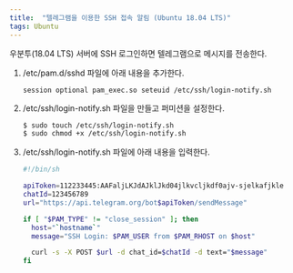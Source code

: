 ```yaml
---
title:  "텔레그램을 이용한 SSH 접속 알림 (Ubuntu 18.04 LTS)"
tags: Ubuntu
---
```


우분투(18.04 LTS) 서버에 SSH 로그인하면 텔레그램으로 메시지를 전송한다.


1. /etc/pam.d/sshd 파일에 아래 내용을 추가한다.
    ```
    session optional pam_exec.so seteuid /etc/ssh/login-notify.sh
    ```
2. /etc/ssh/login-notify.sh 파일을 만들고 퍼미션을 설정한다.
    ```sh
    $ sudo touch /etc/ssh/login-notify.sh
    $ sudo chmod +x /etc/ssh/login-notify.sh
    ```
3. /etc/ssh/login-notify.sh 파일에 아래 내용을 입력한다.
    ```sh
    #!/bin/sh

    apiToken=112233445:AAFaljLKJdAJklJkd04jlkvcljkdf0ajv-sjelkafjkle
    chatId=123456789
    url="https://api.telegram.org/bot$apiToken/sendMessage"

    if [ "$PAM_TYPE" != "close_session" ]; then
      host="`hostname`"
      message="SSH Login: $PAM_USER from $PAM_RHOST on $host"

      curl -s -X POST $url -d chat_id=$chatId -d text="$message"
    fi
    ```
